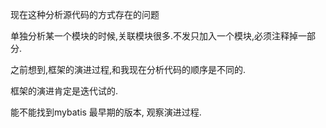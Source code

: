 现在这种分析源代码的方式存在的问题

单独分析某一个模块的时候,关联模块很多.不发只加入一个模块,必须注释掉一部分.

之前想到,框架的演进过程,和我现在分析代码的顺序是不同的.

框架的演进肯定是迭代试的.

能不能找到mybatis 最早期的版本, 观察演进过程.

